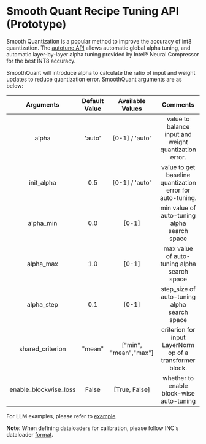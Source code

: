 Smooth Quant Recipe Tuning API (Prototype)
=============================================

Smooth Quantization is a popular method to improve the accuracy of int8 quantization. The [autotune API](../api_doc.html#ipex.quantization.autotune) allows automatic global alpha tuning, and automatic layer-by-layer alpha tuning provided by Intel® Neural Compressor for the best INT8 accuracy.

SmoothQuant will introduce alpha to calculate the ratio of input and weight updates to reduce quantization error. SmoothQuant arguments are as below:

|     Arguments    | Default Value |    Available Values   |                         Comments                          |
|:----------------:|:-------------:|:---------------------:|:-----------------------------------------------------------:|
|       alpha      |     'auto'    |     [0-1] / 'auto'    |   value to balance input and weight quantization error.   |
|   init_alpha  |      0.5      |     [0-1] / 'auto'    | value to get baseline quantization error for auto-tuning. |
|     alpha_min    |      0.0      |         [0-1]         |         min value of auto-tuning alpha search space         |
|     alpha_max    |      1.0      |         [0-1]         |         max value of auto-tuning alpha search space         |
|    alpha_step    |      0.1      |         [0-1]         |         step_size of auto-tuning alpha search space         |
| shared_criterion |     "mean"    | ["min", "mean","max"] |   criterion for input LayerNorm op of a transformer block.  |
|   enable_blockwise_loss   |     False     |     [True, False]     |          whether to enable block-wise auto-tuning          |

For LLM examples, please refer to [example](https://github.com/intel/intel-extension-for-pytorch/tree/v2.3.100%2Bcpu/examples/cpu/inference/python/llm).

**Note**: When defining dataloaders for calibration, please follow INC's dataloader [format](https://github.com/intel/neural-compressor/blob/master/docs/source/dataloader.md).
